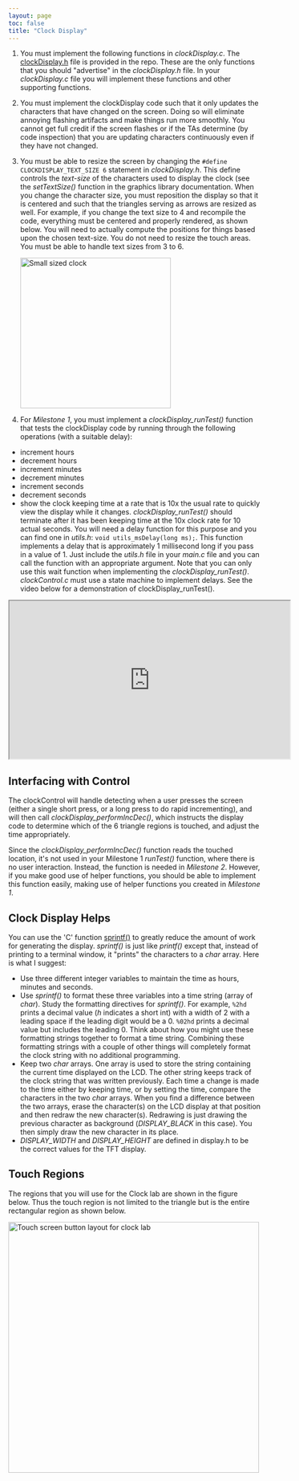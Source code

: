 ```yaml
---
layout: page
toc: false
title: "Clock Display"
---
```


1. You must implement the following functions in *clockDisplay.c*. The [clockDisplay.h](https://github.com/byu-cpe/ecen330_student/blob/main/lab6_clock/clockDisplay.h) file is provided in the repo.
These are the only functions that you should "advertise" in the *clockDisplay.h* file. In your *clockDisplay.c* file you will implement these functions and other supporting functions.

1. You must implement the clockDisplay code such that it only updates the characters that have changed on the screen. Doing so will eliminate annoying flashing artifacts and make things run more smoothly. You cannot get full credit if the screen flashes or if the TAs determine (by code inspection) that you are updating characters continuously even if they have not changed.

1. You must be able to resize the screen by changing the `#define CLOCKDISPLAY_TEXT_SIZE 6` statement in *clockDisplay.h*.  This define controls the *text-size* of the characters used to display the clock (see the *setTextSize()* function in the graphics library documentation. When you change the character size, you must reposition the display so that it is centered and such that the triangles serving as arrows are resized as well.  For example, if you change the text size to 4 and recompile the code, everything must be centered and properly rendered, as shown below. You will need to actually compute the positions for things based upon the chosen text-size. You do not need to resize the touch areas.
You must be able to handle text sizes from 3 to 6.

    <img src="{% link media/clock/smallerclockphoto.jpg %}" width="300" alt="Small sized clock">

1. For *Milestone 1*, you must implement a *clockDisplay_runTest()* function that tests the clockDisplay code by running through the following operations (with a suitable delay):
  * increment hours
  * decrement hours
  * increment minutes
  * decrement minutes
  * increment seconds
  * decrement seconds
  * show the clock keeping time at a rate that is 10x the usual rate to quickly view the display while it changes. *clockDisplay_runTest()* should terminate after it has been keeping time at the 10x clock rate for 10 actual seconds. You will need a delay function for this purpose and you can find one in *utils.h*: `void utils_msDelay(long ms);`. This function implements a delay that is approximately 1 millisecond long if you pass in a value of 1. Just include the *utils.h* file in your *main.c* file and you can call the function with an appropriate argument. Note that you can only use this wait function when implementing the *clockDisplay_runTest()*. *clockControl.c* must use a state machine to implement delays. See the video below for a demonstration of clockDisplay_runTest().

<iframe width="560" height="315" allow="fullscreen" src="https://www.youtube.com/embed/Yb-4OF4ULz4"> </iframe>

## Interfacing with Control

The clockControl will handle detecting when a user presses the screen (either a single short press, or a long press to do rapid incrementing), and will then call *clockDisplay_performIncDec()*, which instructs the display code to determine which of the 6 triangle regions is touched, and adjust the time appropriately.

Since the *clockDisplay_performIncDec()* function reads the touched location, it's not used in your Milestone 1 *runTest()* function, where there is no user interaction.  Instead, the function is needed in *Milestone 2*.  However, if you make good use of helper functions, you should be able to implement this function easily, making use of helper functions you created in *Milestone 1*.

## Clock Display Helps 

You can use the 'C' function [sprintf()](https://www.tutorialspoint.com/c_standard_library/c_function_sprintf.htm) to greatly reduce the amount of work for generating the display. *sprintf()* is just like *printf()* except that, instead of printing to a terminal window, it "prints" the characters to a *char* array. Here is what I suggest:
  * Use three different integer variables to maintain the time as hours, minutes and seconds.
  * Use *sprintf()* to format these three variables into a time string (array of *char*). Study the formatting directives for *sprintf()*. For example, `%2hd` prints a decimal value (*h* indicates a short int) with a width of 2 with a leading space if the leading digit would be a 0. `%02hd` prints a decimal value but includes the leading 0. Think about how you might use these formatting strings together to format a time string. Combining these formatting strings with a couple of other things will completely format the clock string with no additional programming.
  * Keep two *char* arrays. One array is used to store the string containing the current time displayed on the LCD. The other string keeps track of the clock string that was written previously. Each time a change is made to the time either by keeping time, or by setting the time, compare the characters in the two *char* arrays. When you find a difference between the two arrays, erase the character(s) on the LCD display at that position and then redraw the new character(s). Redrawing is just drawing the previous character as background (*DISPLAY_BLACK* in this case). You then simply draw the new character in its place.
  * *DISPLAY_WIDTH* and *DISPLAY_HEIGHT* are defined in display.h to be the correct values for the TFT display.


## Touch Regions

The regions that you will use for the Clock lab are shown in the figure below. Thus the touch region is not limited to the triangle but is the entire rectangular region as shown below.

<img src="{% link media/clock/clocktouchscreenlayout.jpg %}" width="500" alt="Touch screen button layout for clock lab">

